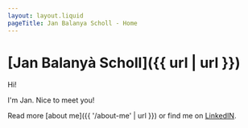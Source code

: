 ```yaml
---
layout: layout.liquid
pageTitle: Jan Balanya Scholl - Home
---
```

# [Jan Balanyà Scholl]({{ url | url }})
Hi! 

I'm Jan. Nice to meet you!

Read more [about me]({{ '/about-me' | url }}) or find me on [LinkedIN](https://de.linkedin.com/in/jan-balanya-scholl).